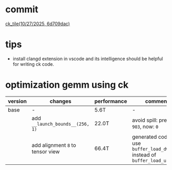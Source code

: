 # commit
[ck_tile(10/27/2025, 6d709dac)](https://github.com/ROCm/composable_kernel/commit/6d709dac41409a339b82a83ea59e03fbb37c7005)

# tips
 - install clangd extension in vscode and its intelligence should be helpful for writing ck code.

# optimization gemm using ck
| version | changes | performance | comment |
| --- | --- | --- | --- |
| base| - | 5.6T | - |
|| add `__launch_bounds__(256, 1)`| 22.0T |avoid spill: previous: `903`, now: `0`| 
|| add alignment `8` to tensor view | 66.4T | generated code will use `buffer_load_dwordx4` instead of `buffer_load_ushort`|
